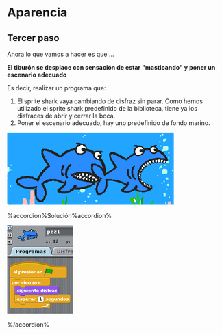 
# Aparencia

## Tercer paso

Ahora lo que vamos a hacer es que ...

****El tiburón se desplace con sensación de estar "masticando" y poner un escenario adecuado****

Es decir, realizar un programa que:

1. El sprite shark vaya cambiando de disfraz sin parar. Como hemos utilizado el sprite shark predefinido de la biblioteca, tiene ya los disfraces de abrir y cerrar la boca.
2. Poner el escenario adecuado, hay uno predefinido de fondo marino.



![](img/2-1.png)


%accordion%Solución%accordion%

![](img/2-3.png)

%/accordion%